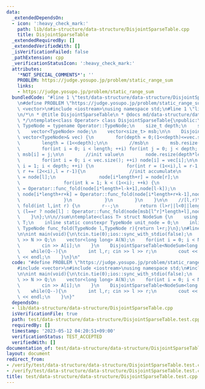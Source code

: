 ```yaml
---
data:
  _extendedDependsOn:
  - icon: ':heavy_check_mark:'
    path: lib/data-structure/data-structure/DisjointSparseTable.cpp
    title: DisjointSparseTable
  _extendedRequiredBy: []
  _extendedVerifiedWith: []
  _isVerificationFailed: false
  _pathExtension: cpp
  _verificationStatusIcon: ':heavy_check_mark:'
  attributes:
    '*NOT_SPECIAL_COMMENTS*': ''
    PROBLEM: https://judge.yosupo.jp/problem/static_range_sum
    links:
    - https://judge.yosupo.jp/problem/static_range_sum
  bundledCode: "#line 1 \"test/data-structure/data-structure/DisjointSparseTable.test.cpp\"\
    \n#define PROBLEM \"https://judge.yosupo.jp/problem/static_range_sum\"\n\n#include\
    \ <vector>\n#include <iostream>\nusing namespace std;\n#line 1 \"lib/data-structure/data-structure/DisjointSparseTable.cpp\"\
    \n/*\n * @title DisjointSparseTable\n * @docs md/data-structure/data-structure/DisjointSparseTable.md\n\
    \ */\ntemplate<class Operator> class DisjointSparseTable{\npublic:\n    using\
    \ TypeNode = typename Operator::TypeNode;\n    size_t depth;\n    size_t length;\n\
    \    vector<TypeNode> node;\n    vector<size_t> msb;\n\n    DisjointSparseTable(const\
    \ vector<TypeNode>& vec) {\n        for(depth = 0;(1<<depth)<=vec.size();++depth);\n\
    \        length = (1<<depth);\n\n        //msb\n        msb.resize(length,0);\n\
    \        for(int i = 0; i < length; ++i) for(int j = 0; j < depth; ++j) if(i>>j)\
    \ msb[i] = j;\n\n        //init value\n        node.resize(depth*length,Operator::unit_node);\n\
    \        for(int i = 0; i < vec.size(); ++i) node[i] = vec[i];\n\n        for(int\
    \ i = 1; i < depth; ++i) {\n            for(int r = (1<<i),l = r-1; r < length;\
    \ r += (2<<i),l = r-1){\n                //init accumulate\n                node[i*length+l]\
    \ = node[l];\n                node[i*length+r] = node[r];\n                //accumulate\n\
    \                for(int k = 1; k < (1<<i); ++k) {\n                    node[i*length+l-k]\
    \ = Operator::func_fold(node[i*length+l-k+1],node[l-k]);\n                   \
    \ node[i*length+r+k] = Operator::func_fold(node[i*length+r+k-1],node[r+k]);\n\
    \                }\n            }\n        }\n    }\n\n    //[l,r)\n    TypeNode\
    \ fold(int l,int r) {\n        r--;\n        return (l>r||l<0||length<=r) ? Operator::unit_node:\
    \ (l==r ? node[l] : Operator::func_fold(node[msb[l^r]*length+l],node[msb[l^r]*length+r]));\n\
    \    }\n};\n\n//sum\ntemplate<class T> struct NodeSum {\n    using TypeNode =\
    \ T;\n    inline static constexpr TypeNode unit_node = 0;\n    inline static constexpr\
    \ TypeNode func_fold(TypeNode l,TypeNode r){return l+r;}\n};\n#line 7 \"test/data-structure/data-structure/DisjointSparseTable.test.cpp\"\
    \n\nint main(void){\n\tcin.tie(0);ios::sync_with_stdio(false);\n    int N,Q; cin\
    \ >> N >> Q;\n    vector<long long> A(N);\n    for(int i = 0; i < N; ++i) {\n\
    \        cin >> A[i];\n    }\n    DisjointSparseTable<NodeSum<long long>> st(A);\n\
    \    while(Q--){\n        int l,r; cin >> l >> r;\n        cout << st.fold(l,r)\
    \ << endl;\n    }\n}\n"
  code: "#define PROBLEM \"https://judge.yosupo.jp/problem/static_range_sum\"\n\n\
    #include <vector>\n#include <iostream>\nusing namespace std;\n#include \"../../../lib/data-structure/data-structure/DisjointSparseTable.cpp\"\
    \n\nint main(void){\n\tcin.tie(0);ios::sync_with_stdio(false);\n    int N,Q; cin\
    \ >> N >> Q;\n    vector<long long> A(N);\n    for(int i = 0; i < N; ++i) {\n\
    \        cin >> A[i];\n    }\n    DisjointSparseTable<NodeSum<long long>> st(A);\n\
    \    while(Q--){\n        int l,r; cin >> l >> r;\n        cout << st.fold(l,r)\
    \ << endl;\n    }\n}"
  dependsOn:
  - lib/data-structure/data-structure/DisjointSparseTable.cpp
  isVerificationFile: true
  path: test/data-structure/data-structure/DisjointSparseTable.test.cpp
  requiredBy: []
  timestamp: '2023-05-12 04:20:51+09:00'
  verificationStatus: TEST_ACCEPTED
  verifiedWith: []
documentation_of: test/data-structure/data-structure/DisjointSparseTable.test.cpp
layout: document
redirect_from:
- /verify/test/data-structure/data-structure/DisjointSparseTable.test.cpp
- /verify/test/data-structure/data-structure/DisjointSparseTable.test.cpp.html
title: test/data-structure/data-structure/DisjointSparseTable.test.cpp
---
```

